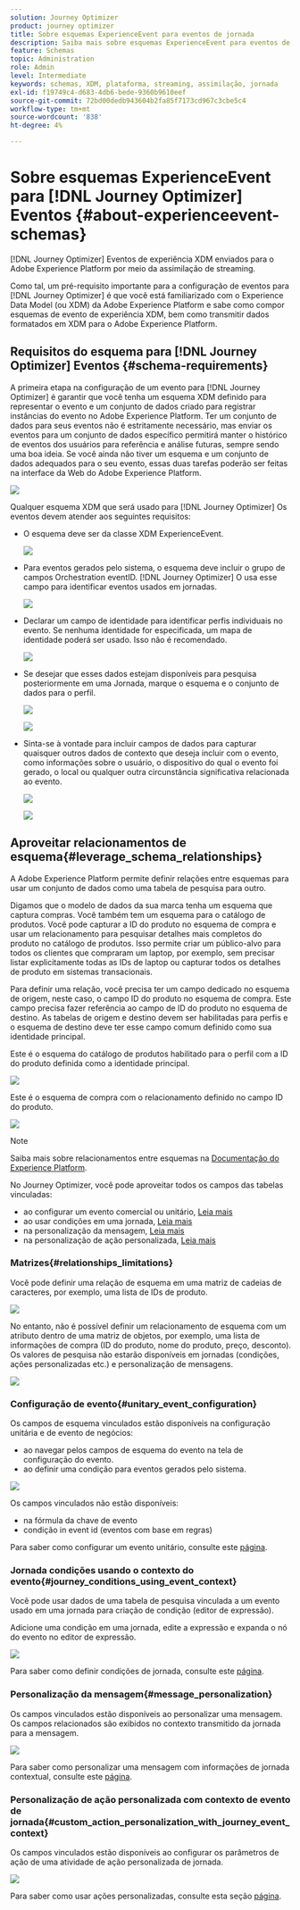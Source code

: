 ```yaml
---
solution: Journey Optimizer
product: journey optimizer
title: Sobre esquemas ExperienceEvent para eventos de jornada
description: Saiba mais sobre esquemas ExperienceEvent para eventos de jornada
feature: Schemas
topic: Administration
role: Admin
level: Intermediate
keywords: schemas, XDM, plataforma, streaming, assimilação, jornada
exl-id: f19749c4-d683-4db6-bede-9360b9610eef
source-git-commit: 72bd00dedb943604b2fa85f7173cd967c3cbe5c4
workflow-type: tm+mt
source-wordcount: '838'
ht-degree: 4%

---
```


# Sobre esquemas ExperienceEvent para [!DNL Journey Optimizer] Eventos {#about-experienceevent-schemas}

[!DNL Journey Optimizer] Eventos de experiência XDM enviados para o Adobe Experience Platform por meio da assimilação de streaming.

Como tal, um pré-requisito importante para a configuração de eventos para [!DNL Journey Optimizer] é que você está familiarizado com o Experience Data Model (ou XDM) da Adobe Experience Platform e sabe como compor esquemas de evento de experiência XDM, bem como transmitir dados formatados em XDM para o Adobe Experience Platform.

## Requisitos do esquema para [!DNL Journey Optimizer] Eventos  {#schema-requirements}

A primeira etapa na configuração de um evento para [!DNL Journey Optimizer] é garantir que você tenha um esquema XDM definido para representar o evento e um conjunto de dados criado para registrar instâncias do evento no Adobe Experience Platform. Ter um conjunto de dados para seus eventos não é estritamente necessário, mas enviar os eventos para um conjunto de dados específico permitirá manter o histórico de eventos dos usuários para referência e análise futuras, sempre sendo uma boa ideia. Se você ainda não tiver um esquema e um conjunto de dados adequados para o seu evento, essas duas tarefas poderão ser feitas na interface da Web do Adobe Experience Platform.

![](assets/schema1.png)

Qualquer esquema XDM que será usado para [!DNL Journey Optimizer] Os eventos devem atender aos seguintes requisitos:

* O esquema deve ser da classe XDM ExperienceEvent.

  ![](assets/schema2.png)

* Para eventos gerados pelo sistema, o esquema deve incluir o grupo de campos Orchestration eventID. [!DNL Journey Optimizer] O usa esse campo para identificar eventos usados em jornadas.

  ![](assets/schema3.png)

* Declarar um campo de identidade para identificar perfis individuais no evento. Se nenhuma identidade for especificada, um mapa de identidade poderá ser usado. Isso não é recomendado.

  ![](assets/schema4.png)

* Se desejar que esses dados estejam disponíveis para pesquisa posteriormente em uma Jornada, marque o esquema e o conjunto de dados para o perfil.

  ![](assets/schema5.png)

  ![](assets/schema6.png)

* Sinta-se à vontade para incluir campos de dados para capturar quaisquer outros dados de contexto que deseja incluir com o evento, como informações sobre o usuário, o dispositivo do qual o evento foi gerado, o local ou qualquer outra circunstância significativa relacionada ao evento.

  ![](assets/schema7.png)

  ![](assets/schema8.png)

## Aproveitar relacionamentos de esquema{#leverage_schema_relationships}

A Adobe Experience Platform permite definir relações entre esquemas para usar um conjunto de dados como uma tabela de pesquisa para outro.

Digamos que o modelo de dados da sua marca tenha um esquema que captura compras. Você também tem um esquema para o catálogo de produtos. Você pode capturar a ID do produto no esquema de compra e usar um relacionamento para pesquisar detalhes mais completos do produto no catálogo de produtos. Isso permite criar um público-alvo para todos os clientes que compraram um laptop, por exemplo, sem precisar listar explicitamente todas as IDs de laptop ou capturar todos os detalhes de produto em sistemas transacionais.

Para definir uma relação, você precisa ter um campo dedicado no esquema de origem, neste caso, o campo ID do produto no esquema de compra. Este campo precisa fazer referência ao campo de ID do produto no esquema de destino. As tabelas de origem e destino devem ser habilitadas para perfis e o esquema de destino deve ter esse campo comum definido como sua identidade principal.

Este é o esquema do catálogo de produtos habilitado para o perfil com a ID do produto definida como a identidade principal.

![](assets/schema9.png)

Este é o esquema de compra com o relacionamento definido no campo ID do produto.

![](assets/schema10.png)

>[!NOTE]
>
>Saiba mais sobre relacionamentos entre esquemas na [Documentação do Experience Platform](https://experienceleague.adobe.com/docs/platform-learn/tutorials/schemas/configure-relationships-between-schemas.html?lang=pt-BR).

No Journey Optimizer, você pode aproveitar todos os campos das tabelas vinculadas:

* ao configurar um evento comercial ou unitário, [Leia mais](../event/experience-event-schema.md#unitary_event_configuration)
* ao usar condições em uma jornada, [Leia mais](../event/experience-event-schema.md#journey_conditions_using_event_context)
* na personalização da mensagem, [Leia mais](../event/experience-event-schema.md#message_personalization)
* na personalização de ação personalizada, [Leia mais](../event/experience-event-schema.md#custom_action_personalization_with_journey_event_context)

### Matrizes{#relationships_limitations}

Você pode definir uma relação de esquema em uma matriz de cadeias de caracteres, por exemplo, uma lista de IDs de produto.

![](assets/schema15.png)

No entanto, não é possível definir um relacionamento de esquema com um atributo dentro de uma matriz de objetos, por exemplo, uma lista de informações de compra (ID do produto, nome do produto, preço, desconto). Os valores de pesquisa não estarão disponíveis em jornadas (condições, ações personalizadas etc.) e personalização de mensagens.

![](assets/schema16.png)

### Configuração de evento{#unitary_event_configuration}

Os campos de esquema vinculados estão disponíveis na configuração unitária e de evento de negócios:

* ao navegar pelos campos de esquema do evento na tela de configuração do evento.
* ao definir uma condição para eventos gerados pelo sistema.

![](assets/schema11.png)

Os campos vinculados não estão disponíveis:

* na fórmula da chave de evento
* condição in event id (eventos com base em regras)

Para saber como configurar um evento unitário, consulte este [página](../event/about-creating.md).

### Jornada condições usando o contexto do evento{#journey_conditions_using_event_context}

Você pode usar dados de uma tabela de pesquisa vinculada a um evento usado em uma jornada para criação de condição (editor de expressão).

Adicione uma condição em uma jornada, edite a expressão e expanda o nó do evento no editor de expressão.

![](assets/schema12.png)

Para saber como definir condições de jornada, consulte este [página](../building-journeys/condition-activity.md).

### Personalização da mensagem{#message_personalization}

Os campos vinculados estão disponíveis ao personalizar uma mensagem. Os campos relacionados são exibidos no contexto transmitido da jornada para a mensagem.

![](assets/schema14.png)

Para saber como personalizar uma mensagem com informações de jornada contextual, consulte este [página](../personalization/personalization-use-case.md).

### Personalização de ação personalizada com contexto de evento de jornada{#custom_action_personalization_with_journey_event_context}

Os campos vinculados estão disponíveis ao configurar os parâmetros de ação de uma atividade de ação personalizada de jornada.

![](assets/schema13.png)

Para saber como usar ações personalizadas, consulte esta seção [página](../building-journeys/using-custom-actions.md).
